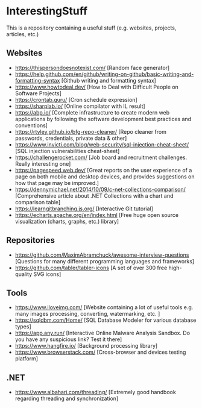 # InterestingStuff
This is a repository containing a useful stuff (e.g. websites, projects, articles, etc.)

## Websites
* https://thispersondoesnotexist.com/ [Random face generator]
* https://help.github.com/en/github/writing-on-github/basic-writing-and-formatting-syntax [Github writing and formatting syntax]
* https://www.howtodeal.dev/ [How to Deal with Difficult People on Software Projects]
* https://crontab.guru/ [Cron schedule expression]
* https://sharplab.io/ [Online compilator with IL result]
* https://abp.io/ [Complete infrastructure to create modern web applications by following the software development best practices and conventions]
* https://rtyley.github.io/bfg-repo-cleaner/ [Repo cleaner from passwords, credentials, private data & other]
* https://www.invicti.com/blog/web-security/sql-injection-cheat-sheet/ [SQL injection vulnerabilities cheat-sheet]
* https://challengerocket.com/ [Job board and recruitment challenges. Really interesting one]
* https://pagespeed.web.dev/ [Great reports on the user experience of a page on both mobile and desktop devices, and provides suggestions on how that page may be improved.]
* https://dennymichael.net/2014/10/09/c-net-collections-comparison/ [Comprehensive article about .NET Collections with a chart and comparison table]
* https://learngitbranching.js.org/ [Interactive Git tutorial]
* https://echarts.apache.org/en/index.html [Free huge open source visualization (charts, graphs, etc.) library] 

## Repositories

* https://github.com/MaximAbramchuck/awesome-interview-questions [Questions for many different programming languages and frameworks]
* https://github.com/tabler/tabler-icons [A set of over 300 free high-quality SVG icons]

## Tools

* https://www.iloveimg.com/ [Website containing a lot of useful tools e.g. many images processing, converting, watermarking, etc. ]
* https://sqldbm.com/Home/ [SQL Database Modeler for various database types]
* https://app.any.run/ [Interactive Online Malware Analysis Sandbox. Do you have any suspicious link? Test it there]
* https://www.hangfire.io/ [Background processing library]
* https://www.browserstack.com/ [Cross-browser and devices testing platform]

## .NET

* https://www.albahari.com/threading/ [Extremely good handbook regarding threading and synchronization]
